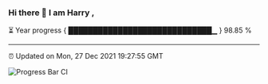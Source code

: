### Hi there 👋 I am Harry , 

⏳ Year progress { █████████████████████████████▁ } 98.85 %

---

⏰ Updated on Mon, 27 Dec 2021 19:27:55 GMT

![Progress Bar CI](https://github.com/duykhang68/duykhang68/workflows/Progress%20Bar%20CI/badge.svg)
